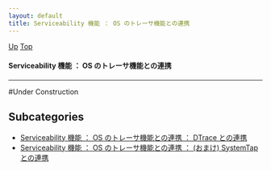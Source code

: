 ```yaml
---
layout: default
title: Serviceability 機能 ： OS のトレーサ機能との連携
---
```

[Up](noOQc_VTg2.html) [Top](../index.html)

#### Serviceability 機能 ： OS のトレーサ機能との連携

--- 
#Under Construction



## Subcategories
* [Serviceability 機能 ： OS のトレーサ機能との連携 ： DTrace との連携  ](no28916ldL.html)
* [Serviceability 機能 ： OS のトレーサ機能との連携 ： (おまけ) SystemTap との連携](no0ATB0fV4.html)



